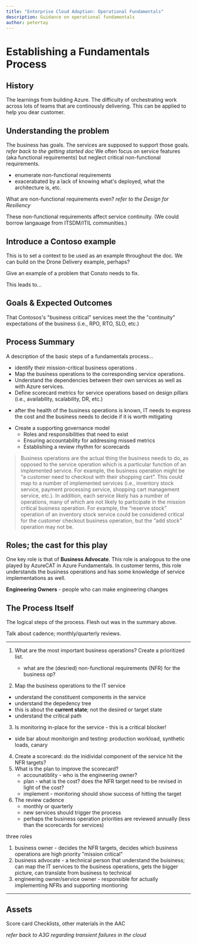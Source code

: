 ```yaml
---
title: "Enterprise Cloud Adoption: Operational Fundamentals"
description: Guidance on operational fundamentals
author: petertay
---
```


# Establishing a Fundamentals Process

## History
The learnings from building Azure. 
The difficulty of orchestrating work across lots of teams that are continously delivering.
This can be applied to help you dear customer.

## Understanding the problem
The business has goals. The services are supposed to support those goals.
*refer back to the getting started doc*
We often focus on service features (aka functional requirements) but neglect critical non-functional requirements.
* enumerate non-functional requirements 
* exacerabated by a lack of knowing what's deployed, what the architecture is, etc.

What are non-functional requirements even? *refer to the Design for Resiliency*

These non-functional requirements affect service continuity.
(We could borrow langauage from ITSDM/ITIL communities.)

## Introduce a Contoso example
This is to set a context to be used as an example throughout the doc.
We can build on the Drone Delivery example, perhaps?

Give an example of a problem that Consto needs to fix.

This leads to...

## Goals & Expected Outcomes

That Contosos's "business critical" services meet the the "continuity" expectations of the business (i.e., RPO, RTO, SLO, etc.)

## Process Summary

A description of the basic steps of a fundamentals process...

* identify their mission-critical business operations  .
* Map the business operations to the corresponding service operations.
* Understand the dependencies between their own services as well as with Azure services.
* Define scorecard metrics for service operations based on design pillars (i.e., availability, scalability, DR, etc.)
- after the health of the business operations is known, IT needs to express the cost and the business needs to decide if it is worth mitigating
* Create a supporting governance model
    * Roles and responsibilities that need to exist
    * Ensuring accountability for addressing missed metrics
    * Establishing a review rhythm for scorecards

> Business operations are the actual thing the business needs to do, as opposed to the service operation which is a particular function of an implemented service. For example, the business operation might be “a customer need to checkout with their shopping cart”. This could map to a number of implemented services (i.e., inventory stock service, payment processing service, shopping cart management service, etc.). In addition, each service likely has a number of operations, many of which are not likely to participate in the mission critical business operation. For example, the “reserve stock” operation of an inventory stock service could be considered critical for the customer checkout business operation, but the “add stock” operation may not be.

## Roles; the cast for this play

One key role is that of **Business Advocate**. This role is analogous to the one played by AzureCAT in Azure Fundamentals. In customer terms, this role understands the business operations and has some knowledge of service implementations as well.

**Engineering Owners** - people who can make engineering changes

## The Process Itself

The logical steps of the process.
Flesh out was in the summary above.

Talk about cadence; monthly/quarterly reviews.

---
1. What are the most important business operations? Create a prioritized list.
    - what are the (desried) non-functional requirements (NFR) for the business op?

2. Map the business operations to the IT service
  - understand the constituent components in the service
  - understand the depedency tree
  - this is about the **current state**; not the desired or target state
  - understand the critical path
3. Is monitoring in-place for the service - this is a critical blocker!
  - side bar about monitorigin and testing: production workload, synthetic loads, canary
4. Create a scorecard: do the inidividal component of the service hit the NFR targets?
5. What is the plan to improve the scorecard?
    - accounatiblity - who is the engineering owner?
    - plan - what is the cost? does the NFR target need to be revised in light of the cost?
    - implement - monitoring should show success of hitting the target
6. The review cadence
    - monthly or quarterly
    - new services should trigger the process
    - perhaps the business operation priorities are reviewed annually (less than the scorecards for services)

three roles
1. business owner - decides the NFR targets, decides which business operations are high priority "mission critical"
2. business advocate - a technical person that understand the buisiness; can map the IT services to the business operations, gets the bigger picture, can translate from business to technical
3. engineering owner/service owner - responsible for actually implementing NFRs and supporting montioring
---

## Assets

Score card
Checklists, other materials in the AAC

*refer back to A3G regarding transient failures in the cloud*